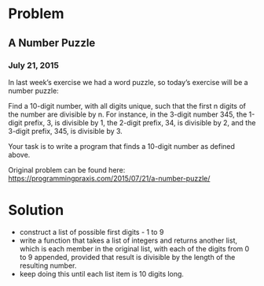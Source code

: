 # Problem

## A Number Puzzle

### July 21, 2015

In last week’s exercise we had a word puzzle, so today’s exercise will be a number puzzle:

Find a 10-digit number, with all digits unique, such that the first n digits of the number are divisible by n. For instance, in the 3-digit number 345, the 1-digit prefix, 3, is divisible by 1, the 2-digit prefix, 34, is divisible by 2, and the 3-digit prefix, 345, is divisible by 3.

Your task is to write a program that finds a 10-digit number as defined above.

Original problem can be found here:
https://programmingpraxis.com/2015/07/21/a-number-puzzle/

# Solution 

* construct a list of possible first digits - 1 to 9
* write a function that takes a list of integers and returns another list, which is each member in the original list, with each of the digits from 0 to 9 
appended, provided that result is divisible by the length of the resulting number. 
* keep doing this until each list item is 10 digits long. 


